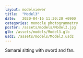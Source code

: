 ```yaml
---
layout: modelviewer
title:  "Model3"
date:   2020-04-16 11:30:20 +0900
categories: monocle photogrammetry
poster: /assets/models/Model3.jpg
glb: /assets/models/Model3.glb
usdz: /assets/models/Model3.usdz
---
```

Samarai sitting with sword and fan.
